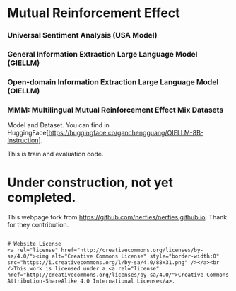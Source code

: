 # Mutual Reinforcement Effect
### Universal Sentiment Analysis (USA Model)
### General Information Extraction Large Language Model (GIELLM)
### Open-domain Information Extraction Large Language Model (OIELLM)
### MMM: Multilingual Mutual Reinforcement Effect Mix Datasets


Model and Dataset. You can find in HuggingFace[https://huggingface.co/ganchengguang/OIELLM-8B-Instruction].

This is train and evaluation code.


# Under construction, not yet completed.



This webpage fork from https://github.com/nerfies/nerfies.github.io. Thank for they contribution.
```

# Website License
<a rel="license" href="http://creativecommons.org/licenses/by-sa/4.0/"><img alt="Creative Commons License" style="border-width:0" src="https://i.creativecommons.org/l/by-sa/4.0/88x31.png" /></a><br />This work is licensed under a <a rel="license" href="http://creativecommons.org/licenses/by-sa/4.0/">Creative Commons Attribution-ShareAlike 4.0 International License</a>.
